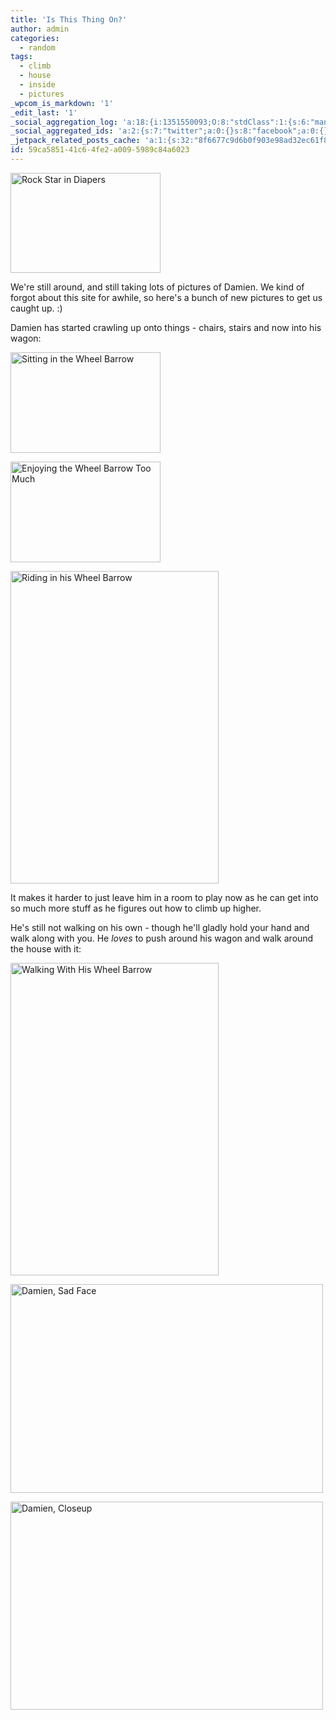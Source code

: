 ```yaml
---
title: 'Is This Thing On?'
author: admin
categories:
  - random
tags:
  - climb
  - house
  - inside
  - pictures
_wpcom_is_markdown: '1'
_edit_last: '1'
_social_aggregation_log: 'a:18:{i:1351550093;O:8:"stdClass":1:{s:6:"manual";s:0:"";}i:1351553665;O:8:"stdClass":1:{s:6:"manual";s:0:"";}i:1351557565;O:8:"stdClass":1:{s:6:"manual";s:0:"";}i:1351565608;O:8:"stdClass":1:{s:6:"manual";s:0:"";}i:1351580826;O:8:"stdClass":1:{s:6:"manual";s:0:"";}i:1351610895;O:8:"stdClass":1:{s:6:"manual";s:0:"";}i:1351655202;O:8:"stdClass":1:{s:6:"manual";s:0:"";}i:1351743763;O:8:"stdClass":1:{s:6:"manual";s:0:"";}i:1351917076;O:8:"stdClass":1:{s:6:"manual";s:0:"";}i:1371995588;O:8:"stdClass":2:{s:6:"manual";b:0;s:5:"items";a:0:{}}i:1372016215;O:8:"stdClass":2:{s:6:"manual";b:0;s:5:"items";a:0:{}}i:1372032936;O:8:"stdClass":2:{s:6:"manual";b:0;s:5:"items";a:0:{}}i:1372042788;O:8:"stdClass":2:{s:6:"manual";b:0;s:5:"items";a:0:{}}i:1372153479;O:8:"stdClass":2:{s:6:"manual";b:0;s:5:"items";a:0:{}}i:1372569938;O:8:"stdClass":2:{s:6:"manual";b:0;s:5:"items";a:0:{}}i:1372887194;O:8:"stdClass":2:{s:6:"manual";b:0;s:5:"items";a:0:{}}i:1373058390;O:8:"stdClass":2:{s:6:"manual";b:0;s:5:"items";a:0:{}}i:1373231766;O:8:"stdClass":2:{s:6:"manual";b:0;s:5:"items";a:0:{}}}'
_social_aggregated_ids: 'a:2:{s:7:"twitter";a:0:{}s:8:"facebook";a:0:{}}'
_jetpack_related_posts_cache: 'a:1:{s:32:"8f6677c9d6b0f903e98ad32ec61f8deb";a:2:{s:7:"expires";i:1515548210;s:7:"payload";a:3:{i:0;a:1:{s:2:"id";i:232;}i:1;a:1:{s:2:"id";i:185;}i:2;a:1:{s:2:"id";i:209;}}}}'
id: 59ca5851-41c6-4fe2-a009-5989c84a6023
---
```

<p><a href="http://www.flickr.com/photos/lemon/2807752682/" class="tt-flickr tt-flickr-Small"><img src="http://farm4.static.flickr.com/3119/2807752682_69e37aa8ea_m.jpg" alt="Rock Star in Diapers" width="240" height="160" border="0" /></a></p>
<p>We're still around, and still taking lots of pictures of Damien.  We kind of forgot about this site for awhile, so here's a bunch of new pictures to get us caught up.  :)</p>
<p>Damien has started crawling up onto things - chairs, stairs and now into his wagon:</p>
<p><a href="http://www.flickr.com/photos/lemon/2807757274/" class="tt-flickr tt-flickr-Small"><img src="http://farm4.static.flickr.com/3075/2807757274_838d6b1832_m.jpg" alt="Sitting in the Wheel Barrow" width="240" height="161" border="0" /></a></p>
<p><a href="http://www.flickr.com/photos/lemon/2806913829/" class="tt-flickr tt-flickr-Small"><img src="http://farm4.static.flickr.com/3060/2806913829_7ed17caa5f_m.jpg" alt="Enjoying the Wheel Barrow Too Much" width="240" height="161" border="0" /></a></p>
<p><a href="http://www.flickr.com/photos/lemon/2806914955/" class="tt-flickr tt-flickr-Medium"><img src="http://farm4.static.flickr.com/3104/2806914955_baa30ef0a5.jpg" alt="Riding in his Wheel Barrow" width="333" height="500" border="0" /></a></p>
<p>It makes it harder to just leave him in a room to play now as he can get into so much more stuff as he figures out how to climb up higher.</p>
<p>He's still not walking on his own - though he'll gladly hold your hand and walk along with you.  He <em>loves</em> to push around his wagon and walk around the house with it:</p>
<p><a href="http://www.flickr.com/photos/lemon/2806916143/" class="tt-flickr tt-flickr-Medium"><img src="http://farm4.static.flickr.com/3003/2806916143_50927feee7.jpg" alt="Walking With His Wheel Barrow" width="333" height="500" border="0" /></a></p>
<p><a href="http://www.flickr.com/photos/lemon/2807743594/" class="tt-flickr tt-flickr-Medium"><img src="http://farm4.static.flickr.com/3066/2807743594_285c0d86dd.jpg" alt="Damien, Sad Face" width="500" height="334" border="0" /></a></p>
<p><a href="http://www.flickr.com/photos/lemon/2807750120/" class="tt-flickr tt-flickr-Medium"><img src="http://farm4.static.flickr.com/3083/2807750120_488f549500.jpg" alt="Damien, Closeup" width="500" height="333" border="0" /></a></p>
